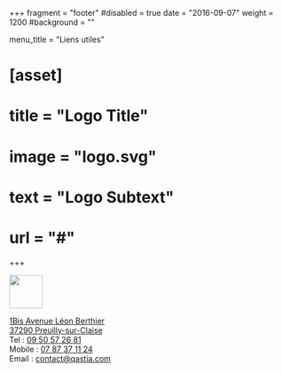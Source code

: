 +++
fragment = "footer"
#disabled = true
date = "2016-09-07"
weight = 1200
#background = ""

menu_title = "Liens utiles"

# [asset]
#   title = "Logo Title"
#   image = "logo.svg"
#   text = "Logo Subtext"
#   url = "#"
+++

<img height="60px" src="/images/logo.png"/><br>

<a href="https://goo.gl/maps/Lj6Zc1S4P1tsdqAN9">
1Bis Avenue Léon Berthier<br>
37290 Preuilly-sur-Claise<br>
</a>
Tel : <a href="tel://09 50 57 26 81">09 50 57 26 81</a><br>
Mobile : <a href="tel://0787371124">07 87 37 11 24</a><br>
Email : <a href="mailto:contact@qastia.com">contact@qastia.com</a><br>

